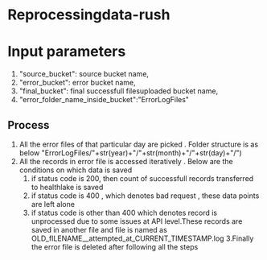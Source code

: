 # Reprocessingdata-rush

# Input parameters
1. "source_bucket": source bucket name,
2. "error_bucket": error bucket name,
3. "final_bucket": final successfull filesuploaded bucket name,
4. "error_folder_name_inside_bucket":"ErrorLogFiles"


## Process
1. All the error files of that particular day are picked . Folder structure is as below
"ErrorLogFiles/"+str(year)+"/"+str(month)+"/"+str(day)+"/")
2. All the records in error file is accessed iteratively . Below are the conditions on which data is saved
	1. if status code is 200, then count of successfull records transferred to healthlake is saved
	2. if status code is 400 , which denotes bad request , these data points are left alone
	3. if status code is other than 400 which denotes record is unprocessed due to some issues at API level.These records
	are saved in another file and file is named as OLD_fILENAME__attempted_at_CURRENT_TIMESTAMP.log
3.Finally the error file is deleted after following all the steps
